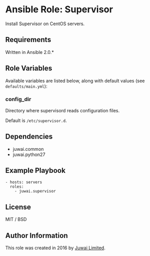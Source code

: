 Ansible Role: Supervisor
========================

Install Supervisor on CentOS servers.

Requirements
------------

Written in Ansible 2.0.*

Role Variables
--------------

Available variables are listed below, along with default values (see `defaults/main.yml`):

### config_dir

Directory where supervisord reads configuration files.

Default is `/etc/supervisor.d`.

Dependencies
------------

- juwai.common
- juwai.python27

Example Playbook
----------------

    - hosts: servers
      roles:
        - juwai.supervisor

License
-------

MIT / BSD

Author Information
------------------

This role was created in 2016 by [Juwai Limited](http://www.juwai.com).